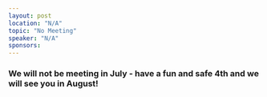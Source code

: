 ```yaml
---
layout: post
location: "N/A"
topic: "No Meeting"
speaker: "N/A"
sponsors:
---
```


### We will not be meeting in July - have a fun and safe 4th and we will see you in August!
